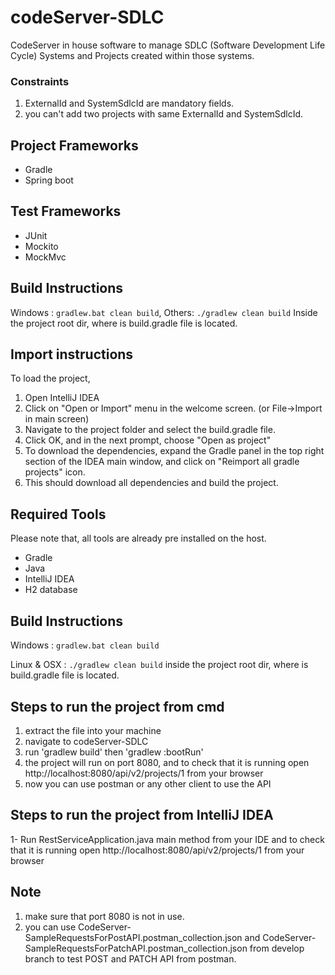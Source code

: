 # codeServer-SDLC

CodeServer in house software to manage SDLC (Software Development Life Cycle) Systems and Projects created within those systems.

### Constraints 
1. ExternalId and SystemSdlcId are mandatory fields.
2. you can't add two projects with same ExternalId and SystemSdlcId.

## Project Frameworks

* Gradle
* Spring boot

## Test Frameworks

* JUnit
* Mockito
* MockMvc

## Build Instructions

Windows : `gradlew.bat clean build`,
Others: `./gradlew clean build`
Inside the project root dir, where is build.gradle file is located.

## Import instructions
To load the project,
1. Open IntelliJ IDEA
2. Click on "Open or Import" menu in the welcome screen. (or File->Import in main screen)
3. Navigate to the project folder and select the build.gradle file.
4. Click OK, and in the next prompt, choose "Open as project"
5. To download the dependencies, expand the Gradle panel in the top right section of the IDEA main window,
and click on "Reimport all gradle projects" icon.
6. This should download all dependencies and build the project.

## Required Tools
Please note that, all tools are already pre installed on the host.

* Gradle
* Java
* IntelliJ IDEA
* H2 database

## Build Instructions

Windows : `gradlew.bat clean build`

Linux  &  OSX : `./gradlew clean build`
inside the project root dir, where is build.gradle file is located.
	

## Steps to run the project from cmd
1. extract the file into your machine 
2. navigate to codeServer-SDLC 
3. run 'gradlew build' then 'gradlew :bootRun' 
4. the project will run on port 8080, and to check that it is running open http://localhost:8080/api/v2/projects/1 from your browser 
5. now you can use postman or any other client to use the API

## Steps to run the project from IntelliJ IDEA
1- Run RestServiceApplication.java main method from your IDE and to check that it is running open http://localhost:8080/api/v2/projects/1 from your browser

## Note
1. make sure that port 8080 is not in use.
2. you can use CodeServer-SampleRequestsForPostAPI.postman_collection.json and CodeServer-SampleRequestsForPatchAPI.postman_collection.json from develop branch to test POST and PATCH API from postman.
